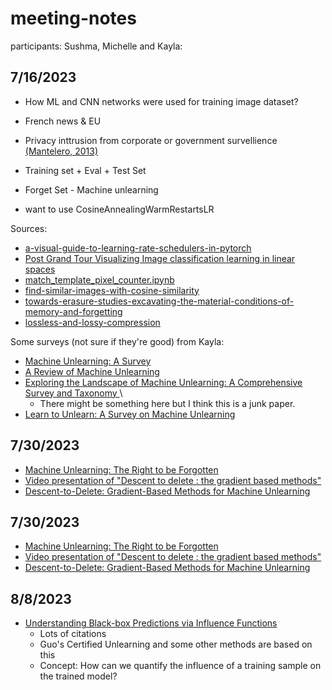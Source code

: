 # meeting-notes
participants: Sushma, Michelle and Kayla:

## 7/16/2023

- How ML and CNN networks were used for training image dataset?
- French news & EU
- Privacy inttrusion from corporate or government survellience <a href="https://doi.org/10.1016/j.clsr.2013.03.010">(Mantelero, 2013)</a>
- Training set + Eval + Test Set
- Forget Set - Machine unlearning

- want to use CosineAnnealingWarmRestartsLR

Sources:
- <a href="https://towardsdatascience.com/a-visual-guide-to-learning-rate-schedulers-in-pytorch-24bbb262c863">a-visual-guide-to-learning-rate-schedulers-in-pytorch</a>
- <a href="http://hdc.cs.arizona.edu/~mwli/post--grand-tour/public/">Post Grand Tour Visualizing Image classification learning in linear spaces </a>
- <a href="https://github.com/sushmaakoju/image_sampling/blob/main/src/notebooks/match_template_pixel_counter.ipynb">match_template_pixel_counter.ipynb</a>
- <a href="https://www.kaggle.com/code/aliabdin1/find-similar-images-with-cosine-similarity">find-similar-images-with-cosine-similarity</a>
- <a href="https://www.cambridge.org/core/journals/memory-mind-and-media/article/towards-erasure-studies-excavating-the-material-conditions-of-memory-and-forgetting/6602A09DB6E4832E712C868A569C4112">towards-erasure-studies-excavating-the-material-conditions-of-memory-and-forgetting</a>
- <a href="https://www.techtarget.com/whatis/definition/lossless-and-lossy-compression#:~:text=In%20lossy%20compression%2C%20the%20data,loss%20is%20not%20usually%20noticeable.">lossless-and-lossy-compression</a>

Some surveys (not sure if they're good) from Kayla:
- <a href=https://doi-org.ezproxy2.library.arizona.edu/10.1145/3603620> Machine Unlearning: A Survey </a>
- <a href=https://doi.org/10.1007/s42979-023-01767-4> A Review of Machine Unlearning </a>
- <a href=https://arxiv.org/abs/2305.06360> Exploring the Landscape of Machine Unlearning: A Comprehensive Survey and Taxonomy </a>\
  - There might be something here but I think this is a junk paper. 
- <a href=https://arxiv.org/abs/2305.07512> Learn to Unlearn: A Survey on Machine Unlearning </a>


## 7/30/2023
- <a href="https://discord.com/channels/@me/1117663106856931400/1134378575739494410">Machine Unlearning: The Right to be Forgotten</a> 
- <a href="https://www.youtube.com/watch?v=VHDFcPRpDbE">Video presentation of "Descent to delete : the gradient based methods"</a>
- <a href="https://arxiv.org/abs/2007.02923">Descent-to-Delete: Gradient-Based Methods for Machine Unlearning</a>


## 7/30/2023
- <a href="https://discord.com/channels/@me/1117663106856931400/1134378575739494410">Machine Unlearning: The Right to be Forgotten</a> 
- <a href="https://www.youtube.com/watch?v=VHDFcPRpDbE">Video presentation of "Descent to delete : the gradient based methods"</a>
- <a href="https://arxiv.org/abs/2007.02923">Descent-to-Delete: Gradient-Based Methods for Machine Unlearning</a>

## 8/8/2023
- <a href=https://arxiv.org/abs/1703.04730> Understanding Black-box Predictions via Influence Functions </a>
    - Lots of citations
    - Guo's Certified Unlearning and some other methods are based on this
    - Concept: How can we quantify the influence of a training sample on the trained model?